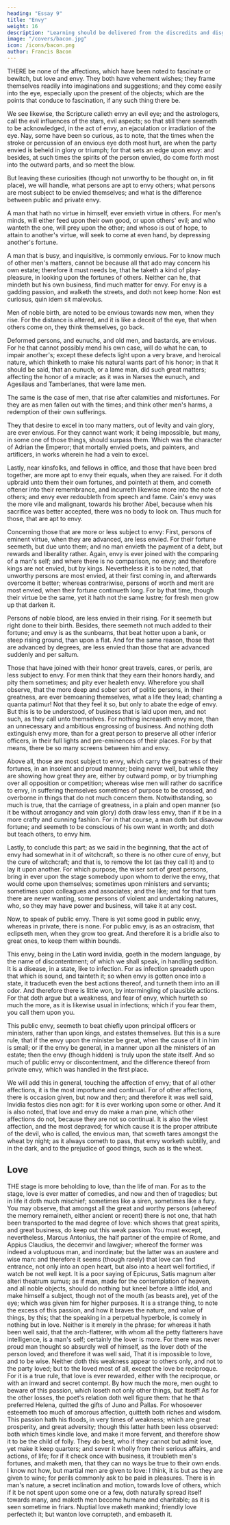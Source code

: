```yaml
---
heading: "Essay 9"
title: "Envy"
weight: 16
description: "Learning should be delivered from the discredits and disgraces which it has received from disguised ignorance"
image: "/covers/bacon.jpg"
icon: /icons/bacon.png
author: Francis Bacon
---
```




THERE be none of the affections, which have been noted to fascinate or bewitch, but love and envy. They both have vehement wishes; they frame themselves readily into imaginations and suggestions; and they come easily into the eye, especially upon the present of the objects; which are the points that conduce to fascination, if any such thing there be. 

We see likewise, the Scripture calleth envy an evil eye; and the astrologers, call the evil influences of the stars, evil aspects; so that still there seemeth to be acknowledged, in the act of envy, an ejaculation or irradiation of the eye. Nay, some have been so curious, as to note, that the times when the stroke or percussion of an envious eye doth most hurt, are when the party envied is beheld in glory or triumph; for that sets an edge upon envy: and besides, at such times the spirits of the person envied, do come forth most into the outward parts, and so meet the blow.

But leaving these curiosities (though not unworthy to be thought on, in fit place), we will handle, what persons are apt to envy others; what persons are most subject to be envied themselves; and what is the difference between public and private envy.

A man that hath no virtue in himself, ever envieth virtue in others. For men's minds, will either feed upon their own good, or upon others' evil; and who wanteth the one, will prey upon the other; and whoso is out of hope, to attain to another's virtue, will seek to come at even hand, by depressing another's fortune.

A man that is busy, and inquisitive, is commonly envious. For to know much of other men's matters, cannot be because all that ado may concern his own estate; therefore it must needs be, that he taketh a kind of play-pleasure, in looking upon the fortunes of others. Neither can he, that mindeth but his own business, find much matter for envy. For envy is a gadding passion, and walketh the streets, and doth not keep home: Non est curiosus, quin idem sit malevolus.

Men of noble birth, are noted to be envious towards new men, when they rise. For the distance is altered, and it is like a deceit of the eye, that when others come on, they think themselves, go back.

Deformed persons, and eunuchs, and old men, and bastards, are envious. For he that cannot possibly mend his own case, will do what he can, to impair another's; except these defects light upon a very brave, and heroical nature, which thinketh to make his natural wants part of his honor; in that it should be said, that an eunuch, or a lame man, did such great matters; affecting the honor of a miracle; as it was in Narses the eunuch, and Agesilaus and Tamberlanes, that were lame men.

The same is the case of men, that rise after calamities and misfortunes. For they are as men fallen out with the times; and think other men's harms, a redemption of their own sufferings.

They that desire to excel in too many matters, out of levity and vain glory, are ever envious. For they cannot want work; it being impossible, but many, in some one of those things, should surpass them. Which was the character of Adrian the Emperor; that mortally envied poets, and painters, and artificers, in works wherein he had a vein to excel.

Lastly, near kinsfolks, and fellows in office, and those that have been bred together, are more apt to envy their equals, when they are raised. For it doth upbraid unto them their own fortunes, and pointeth at them, and cometh oftener into their remembrance, and incurreth likewise more into the note of others; and envy ever redoubleth from speech and fame. Cain's envy was the more vile and malignant, towards his brother Abel, because when his sacrifice was better accepted, there was no body to look on. Thus much for those, that are apt to envy.

Concerning those that are more or less subject to envy: First, persons of eminent virtue, when they are advanced, are less envied. For their fortune seemeth, but due unto them; and no man envieth the payment of a debt, but rewards and liberality rather. Again, envy is ever joined with the comparing of a man's self; and where there is no comparison, no envy; and therefore kings are not envied, but by kings. Nevertheless it is to be noted, that unworthy persons are most envied, at their first coming in, and afterwards overcome it better; whereas contrariwise, persons of worth and merit are most envied, when their fortune continueth long. For by that time, though their virtue be the same, yet it hath not the same lustre; for fresh men grow up that darken it.

Persons of noble blood, are less envied in their rising. For it seemeth but right done to their birth. Besides, there seemeth not much added to their fortune; and envy is as the sunbeams, that beat hotter upon a bank, or steep rising ground, than upon a flat. And for the same reason, those that are advanced by degrees, are less envied than those that are advanced suddenly and per saltum.

Those that have joined with their honor great travels, cares, or perils, are less subject to envy. For men think that they earn their honors hardly, and pity them sometimes; and pity ever healeth envy. Wherefore you shall observe, that the more deep and sober sort of politic persons, in their greatness, are ever bemoaning themselves, what a life they lead; chanting a quanta patimur! Not that they feel it so, but only to abate the edge of envy. But this is to be understood, of business that is laid upon men, and not such, as they call unto themselves. For nothing increaseth envy more, than an unnecessary and ambitious engrossing of business. And nothing doth extinguish envy more, than for a great person to preserve all other inferior officers, in their full lights and pre-eminences of their places. For by that means, there be so many screens between him and envy.

Above all, those are most subject to envy, which carry the greatness of their fortunes, in an insolent and proud manner; being never well, but while they are showing how great they are, either by outward pomp, or by triumphing over all opposition or competition; whereas wise men will rather do sacrifice to envy, in suffering themselves sometimes of purpose to be crossed, and overborne in things that do not much concern them. Notwithstanding, so much is true, that the carriage of greatness, in a plain and open manner (so it be without arrogancy and vain glory) doth draw less envy, than if it be in a more crafty and cunning fashion. For in that course, a man doth but disavow fortune; and seemeth to be conscious of his own want in worth; and doth but teach others, to envy him.

Lastly, to conclude this part; as we said in the beginning, that the act of envy had somewhat in it of witchcraft, so there is no other cure of envy, but the cure of witchcraft; and that is, to remove the lot (as they call it) and to lay it upon another. For which purpose, the wiser sort of great persons, bring in ever upon the stage somebody upon whom to derive the envy, that would come upon themselves; sometimes upon ministers and servants; sometimes upon colleagues and associates; and the like; and for that turn there are never wanting, some persons of violent and undertaking natures, who, so they may have power and business, will take it at any cost.

Now, to speak of public envy. There is yet some good in public envy, whereas in private, there is none. For public envy, is as an ostracism, that eclipseth men, when they grow too great. And therefore it is a bridle also to great ones, to keep them within bounds.

This envy, being in the Latin word invidia, goeth in the modern language, by the name of discontentment; of which we shall speak, in handling sedition. It is a disease, in a state, like to infection. For as infection spreadeth upon that which is sound, and tainteth it; so when envy is gotten once into a state, it traduceth even the best actions thereof, and turneth them into an ill odor. And therefore there is little won, by intermingling of plausible actions. For that doth argue but a weakness, and fear of envy, which hurteth so much the more, as it is likewise usual in infections; which if you fear them, you call them upon you.

This public envy, seemeth to beat chiefly upon principal officers or ministers, rather than upon kings, and estates themselves. But this is a sure rule, that if the envy upon the minister be great, when the cause of it in him is small; or if the envy be general, in a manner upon all the ministers of an estate; then the envy (though hidden) is truly upon the state itself. And so much of public envy or discontentment, and the difference thereof from private envy, which was handled in the first place.

We will add this in general, touching the affection of envy; that of all other affections, it is the most importune and continual. For of other affections, there is occasion given, but now and then; and therefore it was well said, Invidia festos dies non agit: for it is ever working upon some or other. And it is also noted, that love and envy do make a man pine, which other affections do not, because they are not so continual. It is also the vilest affection, and the most depraved; for which cause it is the proper attribute of the devil, who is called, the envious man, that soweth tares amongst the wheat by night; as it always cometh to pass, that envy worketh subtilly, and in the dark, and to the prejudice of good things, such as is the wheat.







## Love

THE stage is more beholding to love, than the life of man. For as to the stage, love is ever matter of comedies, and now and then of tragedies; but in life it doth much mischief; sometimes like a siren, sometimes like a fury. You may observe, that amongst all the great and worthy persons (whereof the memory remaineth, either ancient or recent) there is not one, that hath been transported to the mad degree of love: which shows that great spirits, and great business, do keep out this weak passion. You must except, nevertheless, Marcus Antonius, the half partner of the empire of Rome, and Appius Claudius, the decemvir and lawgiver; whereof the former was indeed a voluptuous man, and inordinate; but the latter was an austere and wise man: and therefore it seems (though rarely) that love can find entrance, not only into an open heart, but also into a heart well fortified, if watch be not well kept. It is a poor saying of Epicurus, Satis magnum alter alteri theatrum sumus; as if man, made for the contemplation of heaven, and all noble objects, should do nothing but kneel before a little idol, and make himself a subject, though not of the mouth (as beasts are), yet of the eye; which was given him for higher purposes. It is a strange thing, to note the excess of this passion, and how it braves the nature, and value of things, by this; that the speaking in a perpetual hyperbole, is comely in nothing but in love. Neither is it merely in the phrase; for whereas it hath been well said, that the arch-flatterer, with whom all the petty flatterers have intelligence, is a man's self; certainly the lover is more. For there was never proud man thought so absurdly well of himself, as the lover doth of the person loved; and therefore it was well said, That it is impossible to love, and to be wise. Neither doth this weakness appear to others only, and not to the party loved; but to the loved most of all, except the love be reciproque. For it is a true rule, that love is ever rewarded, either with the reciproque, or with an inward and secret contempt. By how much the more, men ought to beware of this passion, which loseth not only other things, but itself! As for the other losses, the poet's relation doth well figure them: that he that preferred Helena, quitted the gifts of Juno and Pallas. For whosoever esteemeth too much of amorous affection, quitteth both riches and wisdom. This passion hath his floods, in very times of weakness; which are great prosperity, and great adversity; though this latter hath been less observed: both which times kindle love, and make it more fervent, and therefore show it to be the child of folly. They do best, who if they cannot but admit love, yet make it keep quarters; and sever it wholly from their serious affairs, and actions, of life; for if it check once with business, it troubleth men's fortunes, and maketh men, that they can no ways be true to their own ends. I know not how, but martial men are given to love: I think, it is but as they are given to wine; for perils commonly ask to be paid in pleasures. There is in man's nature, a secret inclination and motion, towards love of others, which if it be not spent upon some one or a few, doth naturally spread itself towards many, and maketh men become humane and charitable; as it is seen sometime in friars. Nuptial love maketh mankind; friendly love perfecteth it; but wanton love corrupteth, and embaseth it.

